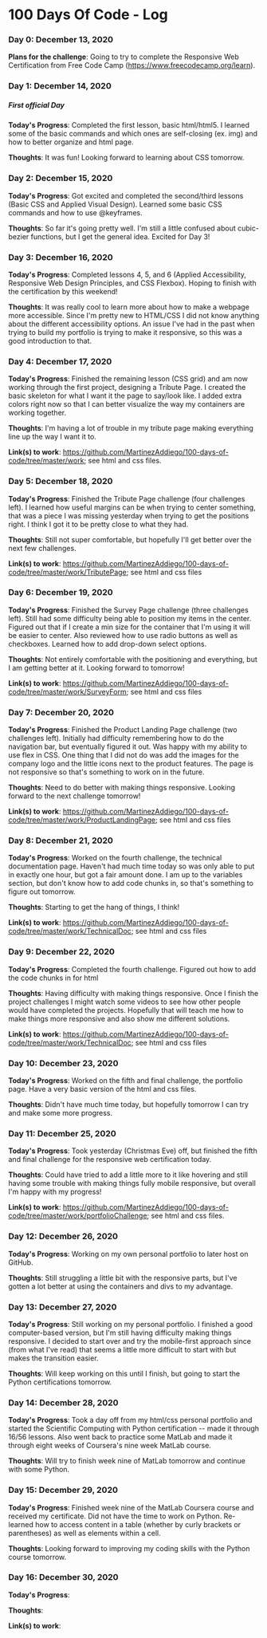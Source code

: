 # 100 Days Of Code - Log

### Day 0: December 13, 2020 

**Plans for the challenge**: Going to try to complete the Responsive Web Certification from Free Code Camp (https://www.freecodecamp.org/learn).

### Day 1: December 14, 2020 
##### First official Day

**Today's Progress**: Completed the first lesson, basic html/html5. I learned some of the basic commands and which ones are self-closing (ex. img) and how to better organize and html page.

**Thoughts**: It was fun! Looking forward to learning about CSS tomorrow. 

### Day 2: December 15, 2020 

**Today's Progress**: Got excited and completed the second/third lessons (Basic CSS and Applied Visual Design). Learned some basic CSS commands and how to use @keyframes. 

**Thoughts**: So far it's going pretty well. I'm still a little confused about cubic-bezier functions, but I get the general idea. Excited for Day 3!

### Day 3: December 16, 2020 

**Today's Progress**: Completed lessons 4, 5, and 6 (Applied Accessibility, Responsive Web Design Principles, and CSS Flexbox). Hoping to finish with the certification by this weekend!

**Thoughts**: It was really cool to learn more about how to make a webpage more accessible. Since I'm pretty new to HTML/CSS I did not know anything about the different accessibility options. An issue I've had in the past when trying to build my portfolio is trying to make it responsive, so this was a good introduction to that. 

### Day 4: December 17, 2020 

**Today's Progress**: Finished the remaining lesson (CSS grid) and am now working through the first project, designing a Tribute Page. I created the basic skeleton for what I want it the page to say/look like. I added extra colors right now so that I can better visualize the way my containers are working together. 

**Thoughts**: I'm having a lot of trouble in my tribute page making everything line up the way I want it to.

**Link(s) to work**: https://github.com/MartinezAddiego/100-days-of-code/tree/master/work; see html and css files. 

### Day 5: December 18, 2020 

**Today's Progress**: Finished the Tribute Page challenge (four challenges left). I learned how useful margins can be when trying to center something, that was a piece I was missing yesterday when trying to get the positions right. I think I got it to be pretty close to what they had. 

**Thoughts**: Still not super comfortable, but hopefully I'll get better over the next few challenges. 

**Link(s) to work**: https://github.com/MartinezAddiego/100-days-of-code/tree/master/work/TributePage; see html and css files

### Day 6: December 19, 2020 

**Today's Progress**: Finished the Survey Page challenge (three challenges left). Still had some difficulty being able to position my items in the center. Figured out that if I create a min size for the container that I'm using it will be easier to center. Also reviewed how to use radio buttons as well as checkboxes. Learned how to add drop-down select options. 

**Thoughts**: Not entirely comfortable with the positioning and everything, but I am getting better at it. Looking forward to tomorrow!

**Link(s) to work**: https://github.com/MartinezAddiego/100-days-of-code/tree/master/work/SurveyForm; see html and css files

### Day 7: December 20, 2020 

**Today's Progress**: Finished the Product Landing Page challenge (two challenges left). Initially had difficulty remembering how to do the navigation bar, but eventually figured it out. Was happy with my ability to use flex in CSS. One thing that I did not do was add the images for the company logo and the little icons next to the product features. The page is not responsive so that's something to work on in the future. 

**Thoughts**: Need to do better with making things responsive. Looking forward to the next challenge tomorrow!

**Link(s) to work**: https://github.com/MartinezAddiego/100-days-of-code/tree/master/work/ProductLandingPage; see html and css files

### Day 8: December 21, 2020 

**Today's Progress**: Worked on the fourth challenge, the technical documentation page. Haven't had much time today so was only able to put in exactly one hour, but got a fair amount done. I am up to the variables section, but don't know how to add code chunks in, so that's something to figure out tomorrow.

**Thoughts**: Starting to get the hang of things, I think!

**Link(s) to work**: https://github.com/MartinezAddiego/100-days-of-code/tree/master/work/TechnicalDoc; see html and css files

### Day 9: December 22, 2020 

**Today's Progress**: Completed the fourth challenge. Figured out how to add the code chunks in for html

**Thoughts**: Having difficulty with making things responsive. Once I finish the project challenges I might watch some videos to see how other people would have completed the projects. Hopefully that will teach me how to make things more responsive and also show me different solutions. 

**Link(s) to work**: https://github.com/MartinezAddiego/100-days-of-code/tree/master/work/TechnicalDoc; see html and css files

### Day 10: December 23, 2020 

**Today's Progress**: Worked on the fifth and final challenge, the portfolio page. Have a very basic version of the html and css files.

**Thoughts**: Didn't have much time today, but hopefully tomorrow I can try and make some more progress.

### Day 11: December 25, 2020 

**Today's Progress**: Took yesterday (Christmas Eve) off, but finished the fifth and final challenge for the responsive web certification today. 

**Thoughts**: Could have tried to add a little more to it like hovering and still having some trouble with making things fully mobile responsive, but overall I'm happy with my progress!

**Link(s) to work**: https://github.com/MartinezAddiego/100-days-of-code/tree/master/work/portfolioChallenge; see html and css files.

### Day 12: December 26, 2020 

**Today's Progress**: Working on my own personal portfolio to later host on GitHub. 

**Thoughts**: Still struggling a little bit with the responsive parts, but I've gotten a lot better at using the containers and divs to my advantage.

### Day 13: December 27, 2020

**Today's Progress**: Still working on my personal portfolio. I finished a good computer-based version, but I'm still having difficulty making things responsive. I decided to start over and try the mobile-first approach since (from what I've read) that seems a little more difficult to start with but makes the transition easier.

**Thoughts**: Will keep working on this until I finish, but going to start the Python certifications tomorrow.

### Day 14: December 28, 2020

**Today's Progress**: Took a day off from my html/css personal portfolio and started the Scientific Computing with Python certification -- made it through 16/56 lessons. Also went back to practice some MatLab and made it through eight weeks of Coursera's nine week MatLab course. 

**Thoughts**: Will try to finish week nine of MatLab tomorrow and continue with some Python.

### Day 15: December 29, 2020

**Today's Progress**: Finished week nine of the MatLab Coursera course and received my certificate. Did not have the time to work on Python. Re-learned how to access content in a table (whether by curly brackets or parentheses) as well as elements within a cell. 

**Thoughts**: Looking forward to improving my coding skills with the Python course tomorrow. 

### Day 16: December 30, 2020

**Today's Progress**: 

**Thoughts**: 

**Link(s) to work**:
